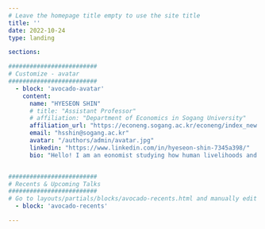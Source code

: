 ```yaml
---
# Leave the homepage title empty to use the site title
title: ''
date: 2022-10-24
type: landing

sections:

#########################
# Customize - avatar
#########################
  - block: 'avocado-avatar'
    content:
      name: "HYESEON SHIN"
      # title: "Assistant Professor"
      # affiliation: "Department of Economics in Sogang University"
      affiliation_url: "https://econeng.sogang.ac.kr/econeng/index_new.html"
      email: "hsshin@sogang.ac.kr"
      avatar: "/authors/admin/avatar.jpg"
      linkedin: "https://www.linkedin.com/in/hyeseon-shin-7345a398/"
      bio: "Hello! I am an eonomist studying how human livelihoods and policies interact with climate and ecosystems, focusing on the agricultural and environmental dimensions of the economy. I am interested in using tools from **international trade, spatial economics, agricultural economics,** and **environmental economics**. <br><br> I received my Ph.D. in [Agricultural, Environmental, and Development Economics](https://aede.osu.edu/) (AEDE) from [The Ohio State University](https://www.osu.edu/) in 2025.  <br><br> I am an Assistant Professor in the [Department of Economics](https://econ.sogang.ac.kr/econ/index_new.html) at [Sogang University](https://www.sogang.ac.kr/en/home). "


#########################
# Recents & Upcoming Talks
#########################
# Go to layouts/partials/blocks/avocado-recents.html and manually edit them!
  - block: 'avocado-recents'

---
```

